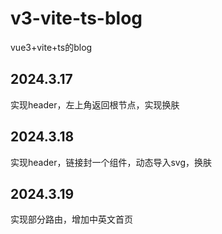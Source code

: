 # v3-vite-ts-blog
vue3+vite+ts的blog

## 2024.3.17
实现header，左上角返回根节点，实现换肤

## 2024.3.18
实现header，链接封一个组件，动态导入svg，换肤

## 2024.3.19
实现部分路由，增加中英文首页